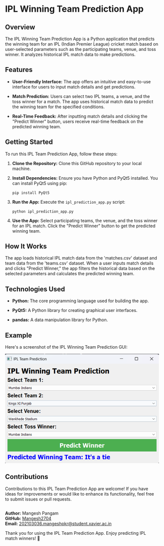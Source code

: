 # IPL Winning Team Prediction App

## Overview

The IPL Winning Team Prediction App is a Python application that predicts the winning team for an IPL (Indian Premier League) cricket match based on user-selected parameters such as the participating teams, venue, and toss winner. It analyzes historical IPL match data to make predictions.

## Features

- **User-Friendly Interface:** The app offers an intuitive and easy-to-use interface for users to input match details and get predictions.

- **Match Prediction:** Users can select two IPL teams, a venue, and the toss winner for a match. The app uses historical match data to predict the winning team for the specified conditions.

- **Real-Time Feedback:** After inputting match details and clicking the "Predict Winner" button, users receive real-time feedback on the predicted winning team.

## Getting Started

To run this IPL Team Prediction App, follow these steps:

1. **Clone the Repository:** Clone this GitHub repository to your local machine.

2. **Install Dependencies:** Ensure you have Python and PyQt5 installed. You can install PyQt5 using pip:

    ```
    pip install PyQt5
    ```

3. **Run the App:** Execute the `ipl_prediction_app.py` script:

    ```
    python ipl_prediction_app.py
    ```

4. **Use the App:** Select participating teams, the venue, and the toss winner for an IPL match. Click the "Predict Winner" button to get the predicted winning team.

## How It Works

The app loads historical IPL match data from the 'matches.csv' dataset and team data from the 'teams.csv' dataset. When a user inputs match details and clicks "Predict Winner," the app filters the historical data based on the selected parameters and calculates the predicted winning team.

## Technologies Used

- **Python:** The core programming language used for building the app.
  
- **PyQt5:** A Python library for creating graphical user interfaces.

- **pandas:** A data manipulation library for Python.

## Example

Here's a screenshot of the IPL Winning Team Prediction GUI:

![IPL Winning Team Prediction GUI](ipl_predict.png)

## Contributions

Contributions to this IPL Team Prediction App are welcome! If you have ideas for improvements or would like to enhance its functionality, feel free to submit issues or pull requests.

##
**Author:** Mangesh Pangam  
**GitHub:** [Mangesh2704](https://github.com/Mangesh2704)  
**Email:** 202103036.mangeshpkr@student.xavier.ac.in

Thank you for using the IPL Team Prediction App. Enjoy predicting IPL match winners! 🏏
